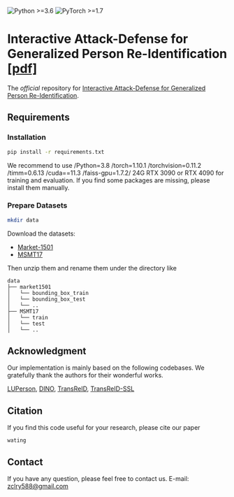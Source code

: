 ![Python >=3.6](https://img.shields.io/badge/Python->=3.6-yellow.svg)
![PyTorch >=1.7](https://img.shields.io/badge/PyTorch->=1.7-blue.svg)

# Interactive Attack-Defense for Generalized Person Re-Identification [[pdf]](wating)
The *official* repository for [Interactive Attack-Defense for Generalized Person Re-Identification](wating).

## Requirements

### Installation
```bash
pip install -r requirements.txt
```
We recommend to use /Python=3.8 /torch=1.10.1 /torchvision=0.11.2 /timm=0.6.13 /cuda==11.3 /faiss-gpu=1.7.2/ 24G RTX 3090 or RTX 4090 for training and evaluation. If you find some packages are missing, please install them manually. 

### Prepare Datasets

```bash
mkdir data
```

Download the datasets:
- [Market-1501](https://drive.google.com/file/d/1pYM3wruB8TonHLwMQ_g1KAz-UqRrH006/view?usp=drive_link)
- [MSMT17](https://drive.google.com/file/d/1TD3COX3laYIpXNvKN6vazv_7x8PNdYkI/view?usp=drive_link)


Then unzip them and rename them under the directory like

```
data
├── market1501
│   └── bounding_box_train
│   └── bounding_box_test
│   └── ..
├── MSMT17
│   └── train
│   └── test
│   └── ..
```


## Acknowledgment
Our implementation is mainly based on the following codebases. We gratefully thank the authors for their wonderful works.

[LUPerson](https://github.com/DengpanFu/LUPerson), [DINO](https://github.com/facebookresearch/dino), [TransReID](https://github.com/damo-cv/TransReID),
[TransReID-SSL](https://github.com/damo-cv/TransReID-SSL)

## Citation

If you find this code useful for your research, please cite our paper

```
wating
```

## Contact

If you have any question, please feel free to contact us. E-mail: [zclry588@gmail.com](mailto:zclry588@gmail.com)
